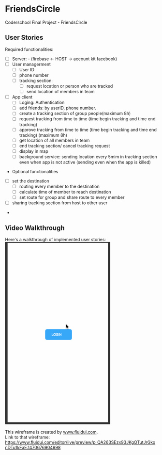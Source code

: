 # FriendsCircle
Coderschool Final Project - FriendsCircle

## User Stories

Required functionalities:  
- [ ] Server: - (firebase <- HOST -> account kit facebook)  
- [ ] User managerment  
  - [ ] User ID  
  - [ ] phone number  
  - [ ] tracking section:  
      - [ ] request location or person who are tracked  
      - [ ] send location of members in team  
- [ ] App client  
    - [ ] Loging: Authentication  
    - [ ] add friends: by userID, phone number.  
    - [ ] create a tracking section of group people(maximum 8h)  
    - [ ] request tracking from time to time (time begin tracking and time end tracking)  
    - [ ] approve tracking from time to time (time begin tracking and time end tracking) (maximum 8h)  
    - [ ] get location of all members in team  
    - [ ] end tracking section/ cancel tracking request  
    - [ ] display in map  
    - [ ] background service: sending location every 5mim in tracking section even when app is not active (sending even when the app is killed)  
      
- Optional functionalities  
- [ ] set the destination   
    - [ ] routing every member to the destination  
    - [ ] calculate time of member to reach destination  
    - [ ] set route for group and share route to every member  
- [ ] sharing tracking section from host to other user  
- 
## Video Walkthrough  

Here's a walkthrough of implemented user stories:  
![FriendsZone.gif](FriendsZone.gif)  

This wireframe is created by www.fluidui.com.  
Link to that wireframe: https://www.fluidui.com/editor/live/preview/p_QA263SEzx93JKgQTutJrGkonDTu1kFaE.1470676904998
